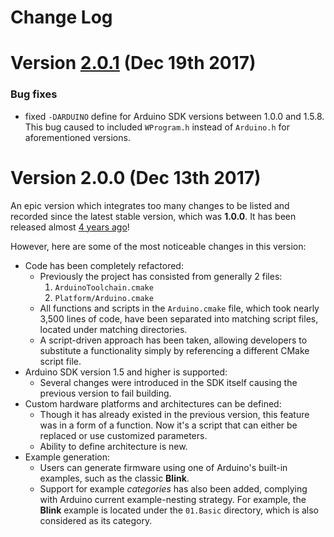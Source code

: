 # Change Log

# Version [2.0.1](https://github.com/arduino-cmake/arduino-cmake/compare/v2.0.0...v2.0.1) (Dec 19th 2017)

### Bug fixes

* fixed `-DARDUINO` define for Arduino SDK versions between 1.0.0 and 1.5.8. This bug caused to included `WProgram.h` instead of `Arduino.h` for aforementioned versions.

# Version 2.0.0 (Dec 13th 2017)

An epic version which integrates too many changes to be listed and recorded since the latest stable version, which was **1.0.0**. It has been released almost <u>4 years ago</u>!

However, here are some of the most noticeable changes in this version:

* Code has been completely refactored:
  * Previously the project has consisted from generally 2 files:
    1. `ArduinoToolchain.cmake`
    2. `Platform/Arduino.cmake`
  * All functions and scripts in the `Arduino.cmake` file, which took nearly 3,500 lines of code, have been separated into matching script files, located under matching directories.
  * A script-driven approach has been taken, allowing developers to substitute a functionality simply by referencing a different CMake script file.
* Arduino SDK version 1.5 and higher is supported:
  * Several changes were introduced in the SDK itself causing the previous version to fail building.
* Custom hardware platforms and architectures can be defined:
  * Though it has already existed in the previous version, this feature was in a form of a function.
    Now it's a script that can either be replaced or use customized parameters.
  * Ability to define architecture is new.
* Example generation:
  * Users can generate firmware using one of Arduino's built-in examples, such as the classic **Blink**.
  * Support for example *categories* has also been added, complying with Arduino current example-nesting strategy. For example, the **Blink** example is located under the `01.Basic` directory, which is also considered as its category.